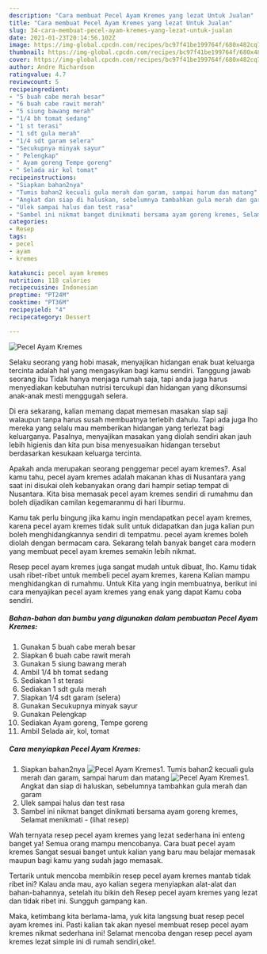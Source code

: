 ```yaml
---
description: "Cara membuat Pecel Ayam Kremes yang lezat Untuk Jualan"
title: "Cara membuat Pecel Ayam Kremes yang lezat Untuk Jualan"
slug: 34-cara-membuat-pecel-ayam-kremes-yang-lezat-untuk-jualan
date: 2021-01-23T20:14:56.102Z
image: https://img-global.cpcdn.com/recipes/bc97f41be199764f/680x482cq70/pecel-ayam-kremes-foto-resep-utama.jpg
thumbnail: https://img-global.cpcdn.com/recipes/bc97f41be199764f/680x482cq70/pecel-ayam-kremes-foto-resep-utama.jpg
cover: https://img-global.cpcdn.com/recipes/bc97f41be199764f/680x482cq70/pecel-ayam-kremes-foto-resep-utama.jpg
author: Andre Richardson
ratingvalue: 4.7
reviewcount: 5
recipeingredient:
- "5 buah cabe merah besar"
- "6 buah cabe rawit merah"
- "5 siung bawang merah"
- "1/4 bh tomat sedang"
- "1 st terasi"
- "1 sdt gula merah"
- "1/4 sdt garam selera"
- "Secukupnya minyak sayur"
- " Pelengkap"
- " Ayam goreng Tempe goreng"
- " Selada air kol tomat"
recipeinstructions:
- "Siapkan bahan2nya"
- "Tumis bahan2 kecuali gula merah dan garam, sampai harum dan matang"
- "Angkat dan siap di haluskan, sebelumnya tambahkan gula merah dan garam"
- "Ulek sampai halus dan test rasa"
- "Sambel ini nikmat banget dinikmati bersama ayam goreng kremes, Selamat menikmati           (lihat resep)"
categories:
- Resep
tags:
- pecel
- ayam
- kremes

katakunci: pecel ayam kremes 
nutrition: 118 calories
recipecuisine: Indonesian
preptime: "PT24M"
cooktime: "PT36M"
recipeyield: "4"
recipecategory: Dessert

---
```



![Pecel Ayam Kremes](https://img-global.cpcdn.com/recipes/bc97f41be199764f/680x482cq70/pecel-ayam-kremes-foto-resep-utama.jpg)

Selaku seorang yang hobi masak, menyajikan hidangan enak buat keluarga tercinta adalah hal yang mengasyikan bagi kamu sendiri. Tanggung jawab seorang ibu Tidak hanya menjaga rumah saja, tapi anda juga harus menyediakan kebutuhan nutrisi tercukupi dan hidangan yang dikonsumsi anak-anak mesti menggugah selera.

Di era  sekarang, kalian memang dapat memesan masakan siap saji walaupun tanpa harus susah membuatnya terlebih dahulu. Tapi ada juga lho mereka yang selalu mau memberikan hidangan yang terlezat bagi keluarganya. Pasalnya, menyajikan masakan yang diolah sendiri akan jauh lebih higienis dan kita pun bisa menyesuaikan hidangan tersebut berdasarkan kesukaan keluarga tercinta. 



Apakah anda merupakan seorang penggemar pecel ayam kremes?. Asal kamu tahu, pecel ayam kremes adalah makanan khas di Nusantara yang saat ini disukai oleh kebanyakan orang dari hampir setiap tempat di Nusantara. Kita bisa memasak pecel ayam kremes sendiri di rumahmu dan boleh dijadikan camilan kegemaranmu di hari liburmu.

Kamu tak perlu bingung jika kamu ingin mendapatkan pecel ayam kremes, karena pecel ayam kremes tidak sulit untuk didapatkan dan juga kalian pun boleh menghidangkannya sendiri di tempatmu. pecel ayam kremes boleh diolah dengan bermacam cara. Sekarang telah banyak banget cara modern yang membuat pecel ayam kremes semakin lebih nikmat.

Resep pecel ayam kremes juga sangat mudah untuk dibuat, lho. Kamu tidak usah ribet-ribet untuk membeli pecel ayam kremes, karena Kalian mampu menghidangkan di rumahmu. Untuk Kita yang ingin membuatnya, berikut ini cara menyajikan pecel ayam kremes yang enak yang dapat Kamu coba sendiri.

<!--inarticleads1-->

##### Bahan-bahan dan bumbu yang digunakan dalam pembuatan Pecel Ayam Kremes:

1. Gunakan 5 buah cabe merah besar
1. Siapkan 6 buah cabe rawit merah
1. Gunakan 5 siung bawang merah
1. Ambil 1/4 bh tomat sedang
1. Sediakan 1 st terasi
1. Sediakan 1 sdt gula merah
1. Siapkan 1/4 sdt garam (selera)
1. Gunakan Secukupnya minyak sayur
1. Gunakan  Pelengkap
1. Sediakan  Ayam goreng, Tempe goreng
1. Ambil  Selada air, kol, tomat




<!--inarticleads2-->

##### Cara menyiapkan Pecel Ayam Kremes:

1. Siapkan bahan2nya
<img src="https://img-global.cpcdn.com/steps/26c6b7b61e73f33a/160x128cq70/pecel-ayam-kremes-langkah-memasak-1-foto.jpg" alt="Pecel Ayam Kremes">1. Tumis bahan2 kecuali gula merah dan garam, sampai harum dan matang
<img src="https://img-global.cpcdn.com/steps/53118c0f726d7b4d/160x128cq70/pecel-ayam-kremes-langkah-memasak-2-foto.jpg" alt="Pecel Ayam Kremes">1. Angkat dan siap di haluskan, sebelumnya tambahkan gula merah dan garam
1. Ulek sampai halus dan test rasa
1. Sambel ini nikmat banget dinikmati bersama ayam goreng kremes, Selamat menikmati -           (lihat resep)




Wah ternyata resep pecel ayam kremes yang lezat sederhana ini enteng banget ya! Semua orang mampu mencobanya. Cara buat pecel ayam kremes Sangat sesuai banget untuk kalian yang baru mau belajar memasak maupun bagi kamu yang sudah jago memasak.

Tertarik untuk mencoba membikin resep pecel ayam kremes mantab tidak ribet ini? Kalau anda mau, ayo kalian segera menyiapkan alat-alat dan bahan-bahannya, setelah itu bikin deh Resep pecel ayam kremes yang lezat dan tidak ribet ini. Sungguh gampang kan. 

Maka, ketimbang kita berlama-lama, yuk kita langsung buat resep pecel ayam kremes ini. Pasti kalian tak akan nyesel membuat resep pecel ayam kremes nikmat sederhana ini! Selamat mencoba dengan resep pecel ayam kremes lezat simple ini di rumah sendiri,oke!.


